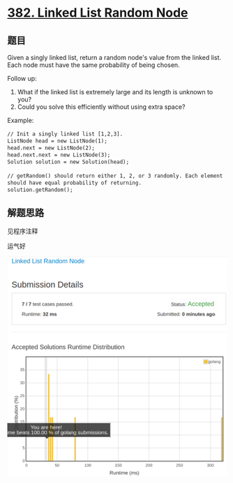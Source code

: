 # [382. Linked List Random Node](https://leetcode.com/problems/linked-list-random-node/)

## 题目

Given a singly linked list, return a random node's value from the linked list. Each node must have the same probability of being chosen.

Follow up:

1. What if the linked list is extremely large and its length is unknown to you?
1. Could you solve this efficiently without using extra space?

Example:

```text
// Init a singly linked list [1,2,3].
ListNode head = new ListNode(1);
head.next = new ListNode(2);
head.next.next = new ListNode(3);
Solution solution = new Solution(head);

// getRandom() should return either 1, 2, or 3 randomly. Each element should have equal probability of returning.
solution.getRandom();
```

## 解题思路

见程序注释

运气好

![100](382.100.png)